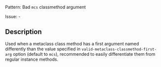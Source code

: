 Pattern: Bad `mcs` classmethod argument

Issue: -

## Description

Used when a metaclass class method has a first argument named differently than the value specified in `valid-metaclass-classmethod-first-arg` option (default to `mcs`), recommended to easily differentiate them from regular instance methods.
